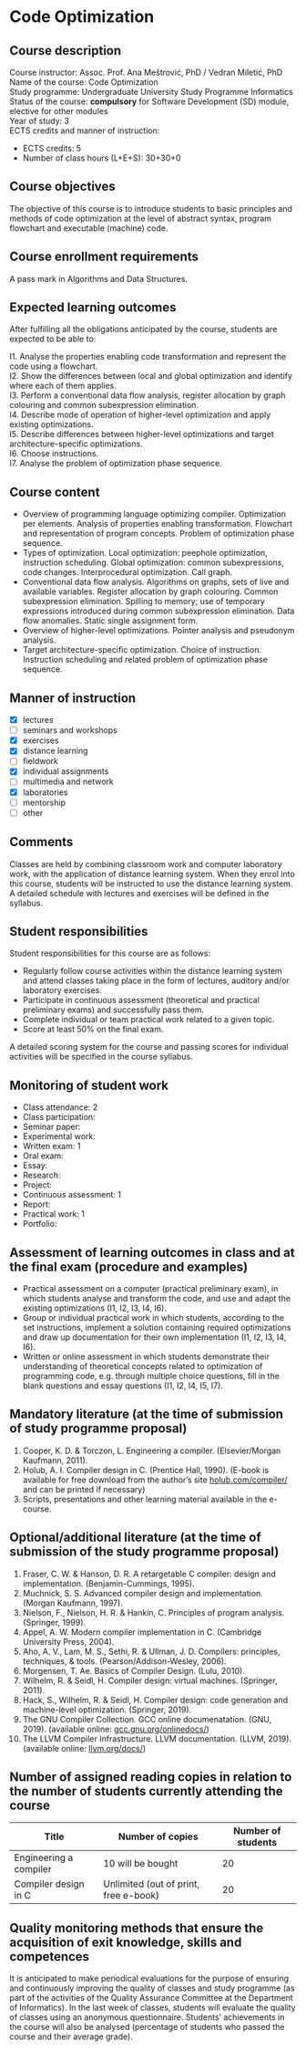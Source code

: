 # Code Optimization

## Course description

Course instructor: Assoc. Prof. Ana Meštrović, PhD / Vedran Miletić, PhD  
Name of the course: Code Optimization  
Study programme: Undergraduate University Study Programme Informatics  
Status of the course: **compulsory** for Software Development (SD) module, elective for other modules  
Year of study: 3  
ECTS credits and manner of instruction:

- ECTS credits: 5
- Number of class hours (L+E+S): 30+30+0

## Course objectives

The objective of this course is to introduce students to basic principles and methods of code optimization at the level of abstract syntax, program flowchart and executable (machine) code.

## Course enrollment requirements

A pass mark in Algorithms and Data Structures.

## Expected learning outcomes

After fulfilling all the obligations anticipated by the course, students are expected to be able to:

I1. Analyse the properties enabling code transformation and represent the code using a flowchart.  
I2. Show the differences between local and global optimization and identify where each of them applies.  
I3. Perform a conventional data flow analysis, register allocation by graph colouring and common subexpression elimination.  
I4. Describe mode of operation of higher-level optimization and apply existing optimizations.  
I5. Describe differences between higher-level optimizations and target architecture-specific optimizations.  
I6. Choose instructions.  
I7. Analyse the problem of optimization phase sequence.

## Course content

- Overview of programming language optimizing compiler. Optimization per elements. Analysis of properties enabling transformation. Flowchart and representation of program concepts. Problem of optimization phase sequence.
- Types of optimization. Local optimization: peephole optimization, instruction scheduling. Global optimization: common subexpressions, code changes. Interprocedural optimization. Call graph.
- Conventional data flow analysis. Algorithms on graphs, sets of live and available variables. Register allocation by graph colouring. Common subexpression elimination. Spilling to memory; use of temporary expressions introduced during common subexpression elimination. Data flow anomalies. Static single assignment form.
- Overview of higher-level optimizations. Pointer analysis and pseudonym analysis.
- Target architecture-specific optimization. Choice of instruction. Instruction scheduling and related problem of optimization phase sequence.

## Manner of instruction

- [x] lectures
- [ ] seminars and workshops
- [x] exercises
- [x] distance learning
- [ ] fieldwork
- [x] individual assignments
- [ ] multimedia and network
- [x] laboratories
- [ ] mentorship
- [ ] other

## Comments

Classes are held by combining classroom work and computer laboratory work, with the application of distance learning system. When they enrol into this course, students will be instructed to use the distance learning system. A detailed schedule with lectures and exercises will be defined in the syllabus.

## Student responsibilities

Student responsibilities for this course are as follows:

- Regularly follow course activities within the distance learning system and attend classes taking place in the form of lectures, auditory and/or laboratory exercises.
- Participate in continuous assessment (theoretical and practical preliminary exams) and successfully pass them.
- Complete individual or team practical work related to a given topic.
- Score at least 50% on the final exam.

A detailed scoring system for the course and passing scores for individual activities will be specified in the course syllabus.

## Monitoring of student work

- Class attendance: 2
- Class participation:
- Seminar paper:
- Experimental work:
- Written exam: 1
- Oral exam:
- Essay:
- Research:
- Project:
- Continuous assessment: 1
- Report:
- Practical work: 1
- Portfolio:

## Assessment of learning outcomes in class and at the final exam (procedure and examples)

- Practical assessment on a computer (practical preliminary exam), in which students analyse and transform the code, and use and adapt the existing optimizations (I1, I2, I3, I4, I6).
- Group or individual practical work in which students, according to the set instructions, implement a solution containing required optimizations and draw up documentation for their own implementation (I1, I2, I3, I4, I6).
- Written or online assessment in which students demonstrate their understanding of theoretical concepts related to optimization of programming code, e.g. through multiple choice questions, fill in the blank questions and essay questions (I1, I2, I4, I5, I7).

## Mandatory literature (at the time of submission of study programme proposal)

1. Cooper, K. D. & Torczon, L. Engineering a compiler. (Elsevier/Morgan Kaufmann, 2011).
1. Holub, A. I. Compiler design in C. (Prentice Hall, 1990). (E-book is available for free download from the author’s site [holub.com/compiler/](https://holub.com/compiler/) and can be printed if necessary)
1. Scripts, presentations and other learning material available in the e-course.

## Optional/additional literature (at the time of submission of the study programme proposal)

1. Fraser, C. W. & Hanson, D. R. A retargetable C compiler: design and implementation. (Benjamin-Cummings, 1995).
1. Muchnick, S. S. Advanced compiler design and implementation. (Morgan Kaufmann, 1997).
1. Nielson, F., Nielson, H. R. & Hankin, C. Principles of program analysis. (Springer, 1999).
1. Appel, A. W. Modern compiler implementation in C. (Cambridge University Press, 2004).
1. Aho, A. V., Lam, M. S., Sethi, R. & Ullman, J. D. Compilers: principles, techniques, & tools. (Pearson/Addison-Wesley, 2006).
1. Morgensen, T. Ae. Basics of Compiler Design. (Lulu, 2010).
1. Wilhelm, R. & Seidl, H. Compiler design: virtual machines. (Springer, 2011).
1. Hack, S., Wilhelm, R. & Seidl, H. Compiler design: code generation and machine-level optimization. (Springer, 2019).
1. The GNU Compiler Collection. GCC online documenatation. (GNU, 2019). (available online: [gcc.gnu.org/onlinedocs/](https://gcc.gnu.org/onlinedocs/))
1. The LLVM Compiler Infrastructure. LLVM documentation. (LLVM, 2019). (available online: [llvm.org/docs/](https://llvm.org/docs/))

## Number of assigned reading copies in relation to the number of students currently attending the course

| Title | Number of copies | Number of students |
|-------|------------------|--------------------|
| Engineering a compiler | 10 will be bought | 20 |
| Compiler design in C | Unlimited (out of print, free e-book) | 20 |

## Quality monitoring methods that ensure the acquisition of exit knowledge, skills and competences

It is anticipated to make periodical evaluations for the purpose of ensuring and continuously improving the quality of classes and study programme (as part of the activities of the Quality Assurance Committee at the Department of Informatics). In the last week of classes, students will evaluate the quality of classes using an anonymous questionnaire. Students’ achievements in the course will also be analysed (percentage of students who passed the course and their average grade).
